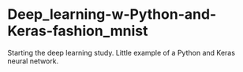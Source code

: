 # Deep_learning-w-Python-and-Keras-fashion_mnist
Starting the deep learning study. Little example of a Python and Keras neural network.
